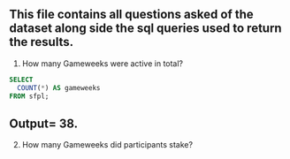 **This file contains all questions asked of the dataset along side the sql queries used to return the results.**
---
1. How many Gameweeks were active in total?
```sql
SELECT
  COUNT(*) AS gameweeks
FROM sfpl;
```
**Output= 38.**
---
2. How many Gameweeks did participants stake?
